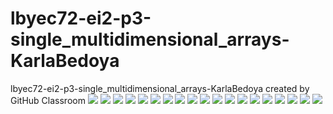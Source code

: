 # lbyec72-ei2-p3-single_multidimensional_arrays-KarlaBedoya
lbyec72-ei2-p3-single_multidimensional_arrays-KarlaBedoya created by GitHub Classroom
 ![](3.1.PNG)
 ![](3.11.PNG)
 ![](3.12.PNG)
 ![](3.2.PNG)
 ![](3.2.1.PNG)
 ![](3.3.PNG)
 ![](3.3.1.PNG)
 ![](3.4.PNG)
 ![](3.4.1.PNG)
 ![](3.5.PNG)
 ![](3.5.1.PNG)
 ![](3.6.PNG)
 ![](3.6.1.PNG)
 ![](3.7.PNG)
 ![](3.7.1.PNG)
 ![](3.12.PNG)
 ![](3.8.PNG)
 ![](3.9.PNG)
 ![](3.10.PNG)
 
 
